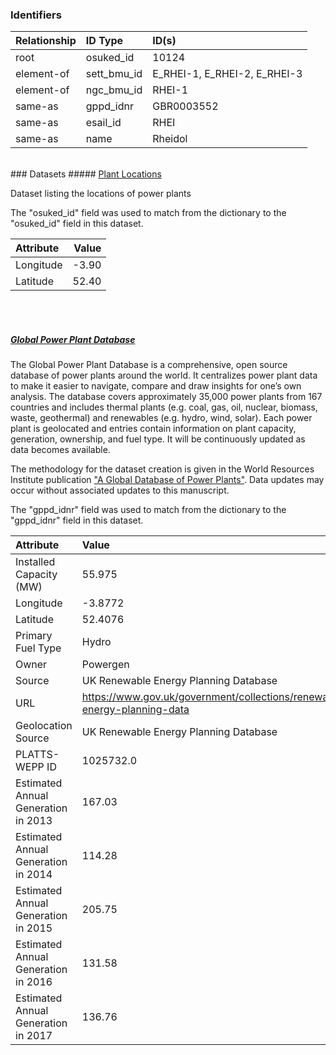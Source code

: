 ### Identifiers

| Relationship   | ID Type     | ID(s)                        |
|:---------------|:------------|:-----------------------------|
| root           | osuked_id   | 10124                        |
| element-of     | sett_bmu_id | E_RHEI-1, E_RHEI-2, E_RHEI-3 |
| element-of     | ngc_bmu_id  | RHEI-1                       |
| same-as        | gppd_idnr   | GBR0003552                   |
| same-as        | esail_id    | RHEI                         |
| same-as        | name        | Rheidol                      |

<br>
### Datasets
##### <a href="https://raw.githubusercontent.com/OSUKED/Dictionary-Datasets/main/datasets/plant-locations/datapackage.json">Plant Locations</a>

Dataset listing the locations of power plants

The "osuked_id" field was used to match from the dictionary to the "osuked_id" field in this dataset.

| Attribute   |   Value |
|:------------|--------:|
| Longitude   |   -3.90 |
| Latitude    |   52.40 |

<br><br>
##### <a href="https://raw.githubusercontent.com/OSUKED/Dictionary-Datasets/main/datasets/global-power-plant-database/datapackage.json">Global Power Plant Database</a>

The Global Power Plant Database is a comprehensive, open source database of power plants around the world. It centralizes power plant data to make it easier to navigate, compare and draw insights for one’s own analysis. The database covers approximately 35,000 power plants from 167 countries and includes thermal plants (e.g. coal, gas, oil, nuclear, biomass, waste, geothermal) and renewables (e.g. hydro, wind, solar). Each power plant is geolocated and entries contain information on plant capacity, generation, ownership, and fuel type. It will be continuously updated as data becomes available. 

The methodology for the dataset creation is given in the World Resources Institute publication ["A Global Database of Power Plants"](https://www.wri.org/research/global-database-power-plants). Data updates may occur without associated updates to this manuscript.

The "gppd_idnr" field was used to match from the dictionary to the "gppd_idnr" field in this dataset.

| Attribute                           | Value                                                                    |
|:------------------------------------|:-------------------------------------------------------------------------|
| Installed Capacity (MW)             | 55.975                                                                   |
| Longitude                           | -3.8772                                                                  |
| Latitude                            | 52.4076                                                                  |
| Primary Fuel Type                   | Hydro                                                                    |
| Owner                               | Powergen                                                                 |
| Source                              | UK Renewable Energy Planning Database                                    |
| URL                                 | https://www.gov.uk/government/collections/renewable-energy-planning-data |
| Geolocation Source                  | UK Renewable Energy Planning Database                                    |
| PLATTS-WEPP ID                      | 1025732.0                                                                |
| Estimated Annual Generation in 2013 | 167.03                                                                   |
| Estimated Annual Generation in 2014 | 114.28                                                                   |
| Estimated Annual Generation in 2015 | 205.75                                                                   |
| Estimated Annual Generation in 2016 | 131.58                                                                   |
| Estimated Annual Generation in 2017 | 136.76                                                                   |
